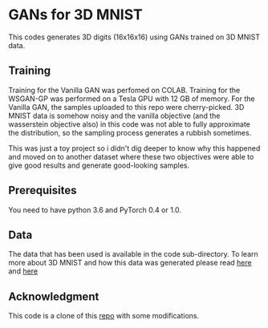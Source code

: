 # GANs for 3D MNIST

This codes generates 3D digits (16x16x16) using GANs trained on 3D MNIST data. 

## Training
Training for the Vanilla GAN was perfomed on COLAB. Training for the WSGAN-GP was performed on a Tesla GPU with 12 GB of memory. 
For the Vanilla GAN, the samples uploaded to this repo were cherry-picked. 3D MNIST data is somehow noisy and the vanilla objective (and the wasserstein objective also) in this code was not able to fully approximate the distribution, so the sampling process generates a rubbish sometimes. 

This was just a toy project so i didn't dig deeper to know why this happened and moved on to another dataset where these two objectives were able to give good results and generate good-looking samples. 

## Prerequisites
You need to have python 3.6 and PyTorch 0.4 or 1.0. 

## Data 
The data that has been used is available in the code sub-directory. To learn more about 3D MNIST and how this data was generated please read [here](https://www.kaggle.com/daavoo/3d-mnist) and [here](https://medium.com/shashwats-blog/3d-mnist-b922a3d07334)

## Acknowledgment 
This code is a clone of this [repo](https://github.com/rimchang/3DGAN-Pytorch) with some modifications. 
